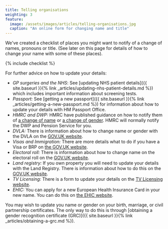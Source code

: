 ```yaml
---
title: Telling organisations
weighting: 3
feature:
  image: /assets/images/articles/telling-organisations.jpg
  caption: "An online form for changing name and title"
---
```


We've created a checklist of places you might want to notify of a change of names, pronouns or title. (See later on this page for details of how to change your name with some of these places).

{% include checklist %}

For further advice on how to update your details:

- *GP surgeries and the NHS*: See [updating NHS patient details]({{ site.baseurl }}{% link _articles/updating-nhs-patient-details.md %}) which includes important information about screening tests.
- *Passport:* See [getting a new passport]({{ site.baseurl }}{% link _articles/getting-a-new-passport.md %}) for information about how to update your details with HM Passport Office.
- *HMRC and DWP:* HMRC have published guidance on how to notify them of [a change of name](https://www.gov.uk/tell-hmrc-change-of-details) or [a change of gender](https://www.gov.uk/tell-hmrc-change-of-details/gender-change). HMRC will normally notify the DWP and Pension Service for you.
- *DVLA:* There is information about how to change name or gender with the DVLA on the [GOV.UK website](https://www.gov.uk/change-name-driving-licence).
- *Visas and Immigration:* There are more details what to do if you have a Visa or BRP on [the GOV.UK website](https://www.gov.uk/change-circumstances-visa-brp/youre-in-the-uk-and-have-a-brp).
- *Electoral roll:* There is information about how to change name on the electoral roll on the [GOV.UK website](https://www.gov.uk/register-to-vote).
- *Land registry:* If you own property you will need to update your details with the Land Registry. There is information about how to do this on the [GOV.UK website](https://www.gov.uk/registering-land-or-property-with-land-registry/update-or-correct-the-register).
- *TV Licensing:* There is a form to update your details on the [TV Licensing website](https://www.tvlicensing.co.uk/cs/update/multiple-changes/index.app).
- *EHIC:* You can apply for a new European Health Insurance Card in your new name. You can do this on [the EHIC website](https://www.ehic.org.uk).

You may wish to update you name or gender on your birth, marriage, or civil partnership certificates. The only way to do this is through [obtaining a gender recognition certificate (GRC)]({{ site.baseurl }}{% link _articles/obtaining-a-grc.md %}).